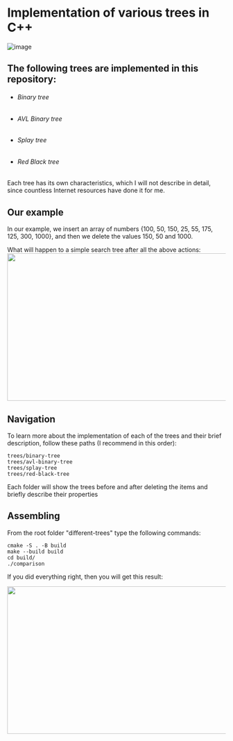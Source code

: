 # Implementation of various trees in C++
![image](https://github.com/zpnst/different-trees/assets/105946529/69fb44f1-a6a6-47ef-b55c-91d26c05cceb)
## The following trees are implemented in this repository:
- ###### Binary tree
- ###### AVL Binary tree
- ###### Splay tree
- ###### Red Black tree

Each tree has its own characteristics, which I will not describe in detail, since countless Internet resources have done it for me.
## Our example

In our example, we insert an array of numbers {100, 50, 150, 25, 55, 175, 125, 300, 1000}, and then we delete the values 150, 50 and 1000.

What will happen to a simple search tree after all the above actions:
<img src="https://github.com/zpnst/different-trees/assets/105946529/6183d771-7ab7-4546-81f1-de63a3915877" width="620" height="340">

## Navigation

To learn more about the implementation of each of the trees and their brief description, follow these paths (I recommend in this order):

```
trees/binary-tree
trees/avl-binary-tree
trees/splay-tree
trees/red-black-tree
```

Each folder will show the trees before and after deleting the items and briefly describe their properties
## Assembling

From the root folder "different-trees" type the following commands:

```
cmake -S . -B build
make --build build
cd build/
./comparison
```

If you did everything right, then you will get this result:

<img src="https://github.com/zpnst/different-trees/assets/105946529/3cee1e15-f021-4b26-b477-5c0adcc6d032" width="620" height="340">
